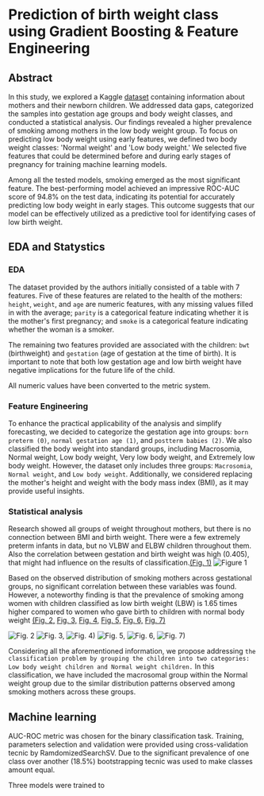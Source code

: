 # Prediction of birth weight class using Gradient Boosting &amp; Feature Engineering
## Abstract
In this study, we explored a Kaggle [dataset](https://www.kaggle.com/datasets/debjeetdas/babies-birth-weight) containing information about mothers and their newborn children. We addressed data gaps, categorized the samples into gestation age groups and body weight classes, and conducted a statistical analysis. Our findings revealed a higher prevalence of smoking among mothers in the low body weight group. To focus on predicting low body weight using early features, we defined two body weight classes: 'Normal weight' and 'Low body weight.' We selected five features that could be determined before and during early stages of pregnancy for training machine learning models.

Among all the tested models, smoking emerged as the most significant feature. The best-performing model achieved an impressive ROC-AUC score of 94.8% on the test data, indicating its potential for accurately predicting low body weight in early stages. This outcome suggests that our model can be effectively utilized as a predictive tool for identifying cases of low birth weight.

## EDA and Statystics
### EDA
The dataset provided by the authors initially consisted of a table with 7 features. Five of these features are related to the health of the mothers: `height`, `weight`, and `age` are numeric features, with any missing values filled in with the average; `parity` is a categorical feature indicating whether it is the mother's first pregnancy; and `smoke` is a categorical feature indicating whether the woman is a smoker.

The remaining two features provided are associated with the children: `bwt` (birthweight) and `gestation` (age of gestation at the time of birth). It is important to note that both low gestation age and low birth weight have negative implications for the future life of the child.

All numeric values have been converted to the metric system.

### Feature Engineering
To enhance the practical applicability of the analysis and simplify forecasting, we decided to categorize the gestation age into groups: `born preterm (0)`, `normal gestation age (1)`, and `postterm babies (2)`. We also classified the body weight into standard groups, including Macrosomia, Normal weight, Low body weight, Very low body weight, and Extremely low body weight. However, the dataset only includes three groups: `Macrosomia`, `Normal weight`, and `Low body weight`. Additionally, we considered replacing the mother's height and weight with the body mass index (BMI), as it may provide useful insights.

### Statistical analysis
Research showed all groups of weight throughout mothers, but there is no connection between BMI and birth
weight. There were a few extremely preterm infants in data, but no VLBW and ELBW children throughout them.
Also the correlation between gestation and birth weight was high (0.405), that might had influence on the
results of classification.[(Fig. 1)](https://github.com/stepan5dol/smoking-vs-pregnancy/blob/2af4324ea9b116f120f714b19cc7771349c143ff/Figures/Figure%201.png) 
![Figure 1](https://github.com/stepan5dol/smoking-vs-pregnancy/blob/2af4324ea9b116f120f714b19cc7771349c143ff/Figures/Figure%201.png)

Based on the observed distribution of smoking mothers across gestational groups, no significant correlation between these variables was found. However, a noteworthy finding is that the prevalence of smoking among women with children classified as low birth weight (LBW) is 1.65 times higher compared to women who gave birth to children with normal body weight  [(Fig. 2,](https://github.com/stepan5dol/smoking-vs-pregnancy/blob/0922ed0d085ada7817a0516468458fe78608bde9/Figures/figure%202.png) [Fig. 3,](https://github.com/stepan5dol/smoking-vs-pregnancy/blob/0922ed0d085ada7817a0516468458fe78608bde9/Figures/figure%203.png) [Fig. 4,](https://github.com/stepan5dol/smoking-vs-pregnancy/blob/0922ed0d085ada7817a0516468458fe78608bde9/Figures/figure%204.png) [Fig. 5,](https://github.com/stepan5dol/smoking-vs-pregnancy/blob/0922ed0d085ada7817a0516468458fe78608bde9/Figures/figure%205.png) [Fig. 6,](https://github.com/stepan5dol/smoking-vs-pregnancy/blob/0922ed0d085ada7817a0516468458fe78608bde9/Figures/figure%206.png) [Fig. 7)](https://github.com/stepan5dol/smoking-vs-pregnancy/blob/0922ed0d085ada7817a0516468458fe78608bde9/Figures/figure%207.png) 

![Fig. 2](https://github.com/stepan5dol/smoking-vs-pregnancy/blob/0922ed0d085ada7817a0516468458fe78608bde9/Figures/figure%202.png) ![Fig. 3,](https://github.com/stepan5dol/smoking-vs-pregnancy/blob/0922ed0d085ada7817a0516468458fe78608bde9/Figures/figure%203.png) ![Fig. 4)](https://github.com/stepan5dol/smoking-vs-pregnancy/blob/0922ed0d085ada7817a0516468458fe78608bde9/Figures/figure%204.png) ![Fig. 5,](https://github.com/stepan5dol/smoking-vs-pregnancy/blob/0922ed0d085ada7817a0516468458fe78608bde9/Figures/figure%205.png) ![Fig. 6,](https://github.com/stepan5dol/smoking-vs-pregnancy/blob/0922ed0d085ada7817a0516468458fe78608bde9/Figures/figure%206.png) ![Fig. 7)](https://github.com/stepan5dol/smoking-vs-pregnancy/blob/0922ed0d085ada7817a0516468458fe78608bde9/Figures/figure%207.png) 


Considering all the aforementioned information, we propose addressing `the classification problem by grouping the children into two categories: Low body weight children and Normal weight children.` In this classification, we have included the macrosomal group within the Normal weight group due to the similar distribution patterns observed among smoking mothers across these groups.

## Machine learning
AUC-ROC metric was chosen for the binary classification task. Training, parameters selection and validation were provided using cross-validation tecnic by RamdomizedSearchSV. Due to the significant prevalence of one class over another (18.5%) bootstrapping tecnic was used to make classes amount equal. 

Three models were trained to 
